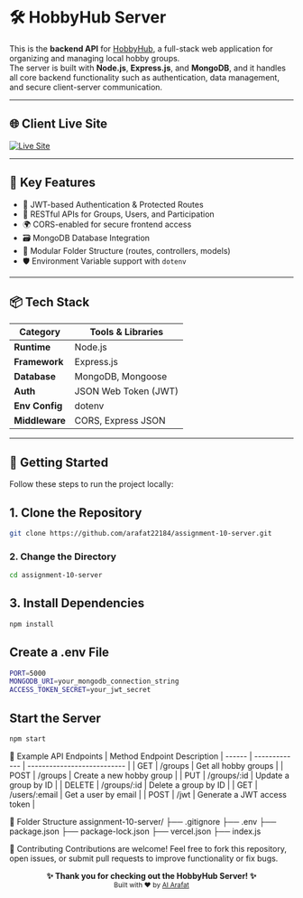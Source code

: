 # 🛠️ HobbyHub Server

This is the **backend API** for [HobbyHub](https://assignment-10-client-715c7.web.app/), a full-stack web application for organizing and managing local hobby groups.  
The server is built with **Node.js**, **Express.js**, and **MongoDB**, and it handles all core backend functionality such as authentication, data management, and secure client-server communication.

---

## 🌐 Client Live Site

[![Live Site](https://img.shields.io/badge/Live_Site-HobbyHub-brightgreen)](https://assignment-10-client-715c7.web.app/)

---

## 🚀 Key Features

- 🔐 JWT-based Authentication & Protected Routes  
- 🧾 RESTful APIs for Groups, Users, and Participation  
- 🌍 CORS-enabled for secure frontend access  
- 🗃️ MongoDB Database Integration  
- 📂 Modular Folder Structure (routes, controllers, models)  
- 🛡️ Environment Variable support with `dotenv`

---

## 📦 Tech Stack

| Category      | Tools & Libraries                         |
| ------------- | ------------------------------------------ |
| **Runtime**   | Node.js                                    |
| **Framework** | Express.js                                 |
| **Database**  | MongoDB, Mongoose                          |
| **Auth**      | JSON Web Token (JWT)                       |
| **Env Config**| dotenv                                     |
| **Middleware**| CORS, Express JSON                         |

---

## 🏁 Getting Started

Follow these steps to run the project locally:

## 1. Clone the Repository

```bash
git clone https://github.com/arafat22184/assignment-10-server.git
```
### 2. Change the Directory
```bash
cd assignment-10-server
```
## 3. Install Dependencies
```bash
npm install
```
##  Create a .env File
```bash
PORT=5000
MONGODB_URI=your_mongodb_connection_string
ACCESS_TOKEN_SECRET=your_jwt_secret
```
## Start the Server
```bash
npm start
```

📌 Example API Endpoints
| Method	Endpoint	Description
| ------ | ------------- | --------------------------- |
| GET    | /groups       | Get all hobby groups        |
| POST	 | /groups	     | Create a new hobby group    |
| PUT	   | /groups/:id	 | Update a group by ID        |
| DELETE | /groups/:id	 | Delete a group by ID        |
| GET	   | /users/:email |	Get a user by email        |
| POST	 | /jwt	         | Generate a JWT access token |

📁 Folder Structure
assignment-10-server/
├── .gitignore
├── .env
├── package.json
├── package-lock.json
├── vercel.json
├── index.js

🤝 Contributing
Contributions are welcome!
Feel free to fork this repository, open issues, or submit pull requests to improve functionality or fix bugs.

<p align="center"> <b>✨ Thank you for checking out the HobbyHub Server! ✨</b><br> <sub>Built with ❤️ by <a href="https://github.com/arafat22184">Al Arafat</a></sub> </p>
